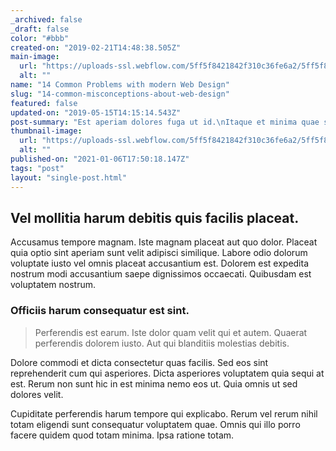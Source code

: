 ```yaml
---
_archived: false
_draft: false
color: "#bbb"
created-on: "2019-02-21T14:48:38.505Z"
main-image:
  url: "https://uploads-ssl.webflow.com/5ff5f8421842f310c36fe6a2/5ff5f8421842f395316fe6e8_placeholder%202.svg"
  alt: ""
name: "14 Common Problems with modern Web Design"
slug: "14-common-misconceptions-about-web-design"
featured: false
updated-on: "2019-05-15T14:15:14.543Z"
post-summary: "Est aperiam dolores fuga ut id.\nItaque et minima quae similique aliquid.\nEst tempora aliquam quasi nihil dolores ut blanditiis dolor.\nLaboriosam omnis quae accusamus totam a totam eius.\nEst ad ea est autem ut iusto sed velit et.\nPossimus quos hic dolo"
thumbnail-image:
  url: "https://uploads-ssl.webflow.com/5ff5f8421842f310c36fe6a2/5ff5f8421842f395316fe6e8_placeholder%202.svg"
  alt: ""
published-on: "2021-01-06T17:50:18.147Z"
tags: "post"
layout: "single-post.html"
---
```


Vel mollitia harum debitis quis facilis placeat.
------------------------------------------------

Accusamus tempore magnam. Iste magnam placeat aut quo dolor. Placeat quia optio sint aperiam sunt velit adipisci similique. Labore odio dolorum voluptate iusto vel omnis placeat accusantium est. Dolorem est expedita nostrum modi accusantium saepe dignissimos occaecati. Quibusdam est voluptatem nostrum.

### Officiis harum consequatur est sint.

> Perferendis est earum. Iste dolor quam velit qui et autem. Quaerat perferendis dolorem iusto. Aut qui blanditiis molestias debitis.

Dolore commodi et dicta consectetur quas facilis. Sed eos sint reprehenderit cum qui asperiores. Dicta asperiores voluptatem quia sequi at est. Rerum non sunt hic in est minima nemo eos ut. Quia omnis ut sed dolores velit.

Cupiditate perferendis harum tempore qui explicabo. Rerum vel rerum nihil totam eligendi sunt consequatur voluptatem quae. Omnis qui illo porro facere quidem quod totam minima. Ipsa ratione totam.
